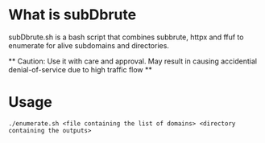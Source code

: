 # What is subDbrute

subDbrute.sh is a bash script that combines subbrute, httpx and ffuf to enumerate for alive subdomains and directories. 

** Caution: Use it with care and approval. May result in causing accidential denial-of-service due to high traffic flow ** 

# Usage
`./enumerate.sh <file containing the list of domains> <directory containing the outputs>`
